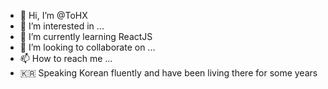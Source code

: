 - 👋 Hi, I’m @ToHX
- 👀 I’m interested in ...
- 🌱 I’m currently learning ReactJS
- 💞️ I’m looking to collaborate on ...
- 📫 How to reach me ...
- 🇰🇷  Speaking Korean fluently and have been living there for some years

<!---
ToHX/ToHX is a ✨ special ✨ repository because its `README.md` (this file) appears on your GitHub profile.
You can click the Preview link to take a look at your changes.
--->
